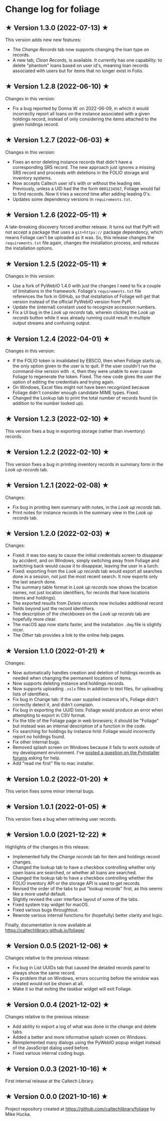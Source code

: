 # Change log for foliage

## ★ Version 1.3.0 (2022-07-13) ★

This version adds new new features:
* The _Change Records_ tab now supports changing the loan type on records.
* A new tab, _Clean Records_, is available. It currently has one capability: to delete "phantom" loans based on user id's, meaning loan records associated with users but for items that no longer exist in Folio.


## ★ Version 1.2.8 (2022-06-10) ★

Changes in this version:
* Fix a bug reported by Donna W. on 2022-06-09, in which it would incorrectly report all loans on the instance associated with a given holdings record, instead of only considering the items attached to the given holdings record.


## ★ Version 1.2.7 (2022-06-03) ★

Changes in this version:
* Fixes an error deleting instance records that didn't have a corresponding SRS record. The new approach just ignores a missing SRS record and proceeds with deletions in the FOLIO storage and inventory systems.
* Now accepts Caltech user id's with or without the leading `000`. Previously, unless a UID had the the form `0001234567`, Foliage would fail to find records. Now it tries a second time after adding leading 0's.
* Updates some dependency versions in `requirements.txt`.


## ★ Version 1.2.6 (2022-05-11) ★

A late-breaking discovery forced another release. It turns out that PyPI will not accept a package that uses a `git+https://` package dependency, which means Foliage can't be uploaded as it was. So, this release changes the `requirements.txt` file again, changes the installation process, and reduces the installation options.


## ★ Version 1.2.5 (2022-05-11) ★

Changes in this version:
* Use a fork of PyWebIO 1.4.0 with just the changes I need to fix a couple of limitations in the framework. Foliage's `requirements.txt` file references the fork in GitHub, so that installation of Foliage will get that version instead of the official PyWebIO version from PyPI.
* Update the (internal) constant used to recognize accession numbers.
* Fix a UI bug in the _Look up records_ tab, wherein clicking the _Look up records_ button while it was already running could result in multiple output streams and confusing output.


## ★ Version 1.2.4 (2022-04-01) ★

Changes in this version:
* If the FOLIO token is invalidated by EBSCO, then when Foliage starts up, the only option given to the user is to quit. If the user couldn't run the command-line version with `-K`, then they were unable to ever cause Foliage to regenerate the token. Fixed. The new code gives the user the option of editing the credentials and trying again.
* On Windows, Excel files might not have been recognized because Foliage didn't consider enough candidate MIME types. Fixed.
* Changed the Lookup tab to print the total number of records found (in addition to the number looked up).


## ★ Version 1.2.3 (2022-02-10) ★

This version fixes a bug in exporting storage (rather than inventory) records.


## ★ Version 1.2.2 (2022-02-10) ★

This version fixes a bug in printing inventory records in summary form in the _Look up records_ tab.


## ★ Version 1.2.1 (2022-02-08) ★

Changes:
* Fix bug in printing item summary with notes, in the _Look up records_ tab.
* Print notes for instance records in the summary view in the _Look up records_ tab.


## ★ Version 1.2.0 (2022-02-03) ★

Changes:
* Fixed: it was too easy to cause the initial credentials screen to disappear by accident, and on Windows, simply switching away from Foliage and switching back would cause it to disappear, leaving the user in a lurch.
* Fixed: exporting from the _Look up records_ tab would export all searches done in a session, not just the most recent search. It now exports only the last search done.
* The summary table format in _Look up records_ now shows the location names, not just location identifiers, for records that have locations (items and holdings).
* The exported results from _Delete records_ now includes additional record fields beyond just the record identifiers.
* The description of the checkboxes on the _Look up records_ tab are hopefully more clear.
* The macOS app now starts faster, and the installation `.dmg` file is slightly nicer.
* The _Other_ tab provides a link to the online help pages.


## ★ Version 1.1.0 (2022-01-21) ★

Changes:
* Now automatically handles creation and deletion of holdings records as needed when changing the permanent locations of items.
* Now supports deleting instance and holdings records.
* Now supports uploading `.xslx` files in addition to text files, for uploading lists of identifiers.
* Fix bug in Change tab: if the user supplied instance id's, Foliage didn't correctly detect it, and didn't complain.
* Fix bug in exporting the UUID lists: Foliage would produce an error when attempting to export in CSV format. 
* Fix the title of the Foliage page in web browsers; it should be "Foliage" but instead was an internal description of a function in the code.
* Fix searching for holdings by instance hrid: Foliage would incorrectly report no holdings found.
* Fix other internal bugs.
* Removed splash screen on Windows because it fails to work outside of my development environment. I've [posted a question on the PyInstaller forums](https://github.com/pyinstaller/pyinstaller/discussions/6542) asking for help.
* Add "read me first" file to mac installer.


## ★ Version 1.0.2 (2022-01-20) ★

This verion fixes some minor internal bugs.


## ★ Version 1.0.1 (2022-01-05) ★

This version fixes a bug when retrieving user records.


## ★ Version 1.0.0 (2021-12-22) ★

Highlights of the changes in this release:

* Implemented fully the _Change records_ tab for item and holdings record changes.
* Changed the lookup tab to have a checkbox controlling whether only open loans are searched, or whether all loans are searched.
* Changed the lookup tab to have a checkbox controlling whether the FOLIO inventory API or the storage API is used to get records.
* Revised the order of the tabs to put "lookup records" first, as this seems like a more useful default.
* Slightly revised the user interface layout of some of the tabs.
* Fixed system tray widget for macOS.
* Fixed various bugs throughtout.
* Rewrote various internal functions for (hopefully) better clarity and logic.

Finally, documentation is now available at https://caltechlibrary.github.io/foliage/


## ★ Version 0.0.5 (2021-12-06) ★

Changes relative to the previous release:

* Fix bug in List UUIDs tab that caused the detailed records panel to always show the same record.
* Fix problem that on Windows, errors occurring before the window was created would not be shown at all.
* Make it so that exiting the taskbar widget will exit Foliage.


## ★ Version 0.0.4 (2021-12-02) ★

Changes relative to the previous release:

* Add ability to export a log of what was done in the change and delete tabs.
* Added a better and more informative splash screen on Windows.
* Reimplemented many dialogs using the PyWebIO popup widget instead of the JavaScript dialog used before.
* Fixed various internal coding bugs.


## ★ Version 0.0.3 (2021-10-16) ★

First internal release at the Caltech Library.


## ★ Version 0.0.0 (2021-10-16) ★

Project repository created at https://github.com/caltechlibrary/foliage
by Mike Hucka.
